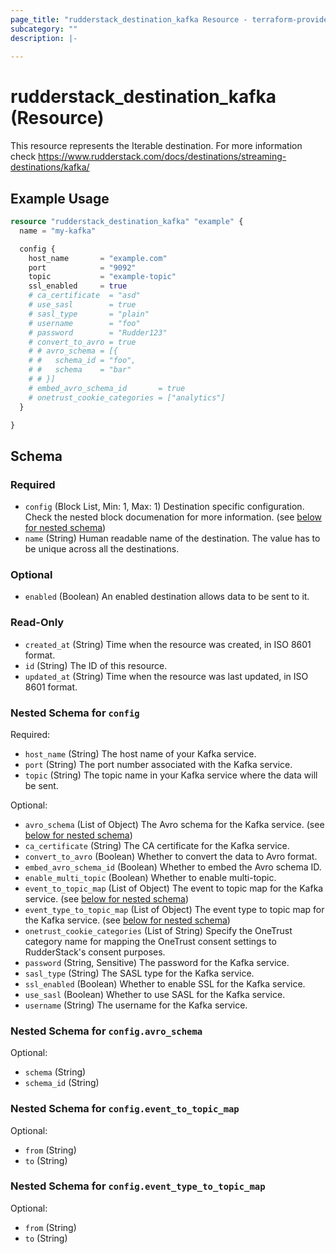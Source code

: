 ```yaml
---
page_title: "rudderstack_destination_kafka Resource - terraform-provider-rudderstack"
subcategory: ""
description: |-
  
---
```


# rudderstack_destination_kafka (Resource)

This resource represents the Iterable destination. For more information check 
https://www.rudderstack.com/docs/destinations/streaming-destinations/kafka/

## Example Usage

```terraform
resource "rudderstack_destination_kafka" "example" {
  name = "my-kafka"

  config {
    host_name       = "example.com"
    port            = "9092"
    topic           = "example-topic"
    ssl_enabled     = true
    # ca_certificate  = "asd"
    # use_sasl        = true
    # sasl_type       = "plain"
    # username        = "foo"
    # password        = "Rudder123"
    # convert_to_avro = true
    # # avro_schema = [{
    # #   schema_id = "foo",
    # #   schema    = "bar"
    # # }]
    # embed_avro_schema_id       = true
    # onetrust_cookie_categories = ["analytics"]
  }

}
```

<!-- schema generated by tfplugindocs -->
## Schema

### Required

- `config` (Block List, Min: 1, Max: 1) Destination specific configuration. Check the nested block documenation for more information. (see [below for nested schema](#nestedblock--config))
- `name` (String) Human readable name of the destination. The value has to be unique across all the destinations.

### Optional

- `enabled` (Boolean) An enabled destination allows data to be sent to it.

### Read-Only

- `created_at` (String) Time when the resource was created, in ISO 8601 format.
- `id` (String) The ID of this resource.
- `updated_at` (String) Time when the resource was last updated, in ISO 8601 format.

<a id="nestedblock--config"></a>
### Nested Schema for `config`

Required:

- `host_name` (String) The host name of your Kafka service.
- `port` (String) The port number associated with the Kafka service.
- `topic` (String) The topic name in your Kafka service where the data will be sent.

Optional:

- `avro_schema` (List of Object) The Avro schema for the Kafka service. (see [below for nested schema](#nestedatt--config--avro_schema))
- `ca_certificate` (String) The CA certificate for the Kafka service.
- `convert_to_avro` (Boolean) Whether to convert the data to Avro format.
- `embed_avro_schema_id` (Boolean) Whether to embed the Avro schema ID.
- `enable_multi_topic` (Boolean) Whether to enable multi-topic.
- `event_to_topic_map` (List of Object) The event to topic map for the Kafka service. (see [below for nested schema](#nestedatt--config--event_to_topic_map))
- `event_type_to_topic_map` (List of Object) The event type to topic map for the Kafka service. (see [below for nested schema](#nestedatt--config--event_type_to_topic_map))
- `onetrust_cookie_categories` (List of String) Specify the OneTrust category name for mapping the OneTrust consent settings to RudderStack's consent purposes.
- `password` (String, Sensitive) The password for the Kafka service.
- `sasl_type` (String) The SASL type for the Kafka service.
- `ssl_enabled` (Boolean) Whether to enable SSL for the Kafka service.
- `use_sasl` (Boolean) Whether to use SASL for the Kafka service.
- `username` (String) The username for the Kafka service.

<a id="nestedatt--config--avro_schema"></a>
### Nested Schema for `config.avro_schema`

Optional:

- `schema` (String)
- `schema_id` (String)


<a id="nestedatt--config--event_to_topic_map"></a>
### Nested Schema for `config.event_to_topic_map`

Optional:

- `from` (String)
- `to` (String)


<a id="nestedatt--config--event_type_to_topic_map"></a>
### Nested Schema for `config.event_type_to_topic_map`

Optional:

- `from` (String)
- `to` (String)
